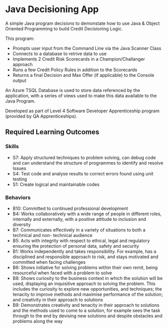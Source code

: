 # Java Decisioning App

A simple Java program decisions to demonstate how to use Java & Object Oriented Programming to build Credit Decisioning Logic.

This program:
- Prompts user input from the Command Line via the Java Scanner Class
- Connects to a database to retrive data to use
- Implements 2 Credit Risk Scorecards in a Champion/Challanger approach
- Runs a few Credit Policy Rules in addition to the Scorecards
- Returns a final Decision and Max Offer (if applicable) to the Console output

An Azure TSQL Database is used to store data referenced by the application, with a series of views used to make this data available to the Java Program.

Developed as part of Level 4 Software Developer Apprenticeship program (provided by QA Apprenticeships).

## Required Learning Outcomes

### Skills

- S7: Apply structured techniques to problem solving, can debug code and can understand the structure of programmes to identify and resolve Issues
- S4: Test code and analyse results to correct errors found using unit testing
- S1: Create logical and maintainable codes

### Behaviors

- B10: Committed to continued professional development
- B4: Works collaboratively with a wide range of people in different roles, internally and externally, with a positive attitude to inclusion and diversity
- B7: Communicates effectively in a variety of situations to both a technical and non- technical audience
- B5: Acts with integrity with respect to ethical, legal and regulatory ensuring the protection of personal data, safety and security
- B1: Works independently and takes responsibility. For example, has a disciplined and responsible approach to risk, and stays motivated and committed when facing challenges
- B6: Shows initiative for solving problems within their own remit, being resourceful when faced with a problem to solve
- B8: Shows curiosity to the business context in which the solution will be used, displaying an inquisitive approach to solving the problem. This includes the curiosity to explore new opportunities, and techniques; the tenacity to improve methods and maximise performance of the solution; and creativity in their approach to solutions
- B9: Demonstrates creativity and tenacity in their approach to solutions and the methods used to come to a solution, for example sees the task through to the end by devising new solutions and despite obstacles and problems along the way
